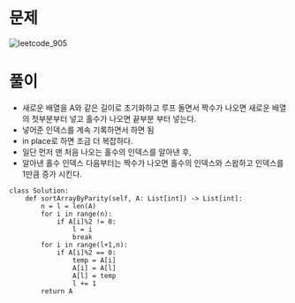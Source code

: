 # 문제
![leetcode_905](https://user-images.githubusercontent.com/51700219/79239630-c05c4000-7eab-11ea-8e8f-81adeffa0315.png)
# 풀이
- 새로운 배열을 A와 같은 길이로 초기화하고 루프 돌면서 짝수가 나오면 새로운 배열의 첫부분부터 넣고 홀수가 나오면 끝부분 부터 넣는다.
- 넣어준 인덱스를 계속 기록하면서 하면 됨
- in place로 하면 조금 더 복잡하다.
- 일단 먼저 맨 처음 나오는 홀수의 인덱스를 알아낸 후,
- 알아낸 홀수 인덱스 다음부터는 짝수가 나오면 홀수의 인덱스와 스왑하고 인덱스를 1만큼 증가 시킨다.
```python3
class Solution:
    def sortArrayByParity(self, A: List[int]) -> List[int]:
        n = l = len(A)
        for i in range(n):
            if A[i]%2 != 0:
                l = i
                break
        for i in range(l+1,n):
            if A[i]%2 == 0:
                temp = A[i]
                A[i] = A[l]
                A[l] = temp
                l += 1
        return A
```
